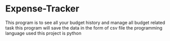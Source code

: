 # Expense-Tracker
This program is to see all your budget history and manage all budget related task 
this program will save the data in the form of csv file 
the programming language used this project is python 
